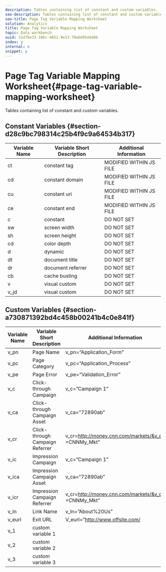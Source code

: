 ```yaml
---
description: Tables containing list of constant and custom variables.
seo-description: Tables containing list of constant and custom variables.
seo-title: Page Tag Variable Mapping Worksheet
solution: Analytics
title: Page Tag Variable Mapping Worksheet
topic: Data workbench
uuid: 3147be33-186c-4851-9e13-70ab895eb48b
index: y
internal: n
snippet: y
---
```


# Page Tag Variable Mapping Worksheet{#page-tag-variable-mapping-worksheet}

Tables containing list of constant and custom variables.

## Constant Variables {#section-d28c9bc798314c25b4f9c9a64534b317}

|  Variable Name  | Variable Short Description  | Additional Information  |
|---|---|---|
|  ct  | constant tag  | MODIFIED WITHIN JS FILE  |
|  cd  | constant domain  | MODIFIED WITHIN JS FILE  |
|  cu  | constant uri  | MODIFIED WITHIN JS FILE  |
|  ce  | constant end  | MODIFIED WITHIN JS FILE  |
|  c  | constant  | DO NOT SET  |
|  sw  | screen width  | DO NOT SET  |
|  sh  | screen height  | DO NOT SET  |
|  cd  | color depth  | DO NOT SET  |
|  d  | dynamic  | DO NOT SET  |
|  dt  | document title  | DO NOT SET  |
|  dr  | document referrer  | DO NOT SET  |
|  cb  | cache busting  | DO NOT SET  |
|  v  | visual custom  | DO NOT SET  |
|  v_jd  | visual custom  | DO NOT SET  |

## Custom Variables {#section-a730871392bd4c458b00241b4c0e841f}

|  Variable Name  | Variable Short Description  | Additional Information  |
|---|---|---|
|  v_pn  | Page Name  | v_pn=“Application_Form”  |
|  v_pc  | Page Category  | v_pc=“Application_Process”  |
|  v_pe  | Page Error  | v_pe=“Validation_Error”  |
|  v_c  | Click-through Campaign  | v_c=”Campaign 1”  |
|  v_ca  | Click-through Campaign Asset  | v_ca=”72890ab”  |
|  v_cr  | Click-through Campaign Referrer  | v_cr=http://money.cnn.com/markets/&v_cp =CNNMy_Mkt"  |
|  v_ic  | Impression Campaign  | v_c=”Campaign 1”  |
|  v_ica  | Impression Campaign Asset  | v_ca=”72890ab”  |
|  v_icr  | Impression Campaign Referrer  | v_cr=http://money.cnn.com/markets/&v_cp =CNNMy_Mkt"  |
|  v_ln  | Link Name  | v_ln=”About%20Us”  |
|  v_eurl  | Exit URL  | V_eurl=”http://www.offsite.com/  |
|  v_1  | custom variable 1  |  |
|  v_2  | custom variable 2  |  |
|  v_3  | custom variable 3  |  |

